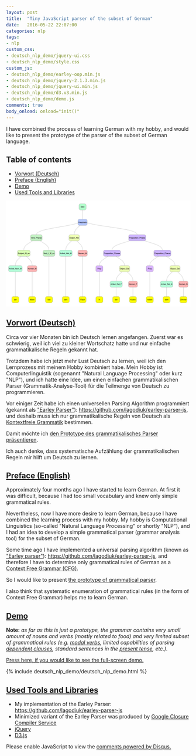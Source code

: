 ```yaml
---
layout: post
title:  "Tiny JavaScript parser of the subset of German"
date:   2016-05-22 22:07:00
categories: nlp
tags:
- nlp
custom_css:
- deutsch_nlp_demo/jquery-ui.css
- deutsch_nlp_demo/style.css
custom_js:
- deutsch_nlp_demo/earley-oop.min.js
- deutsch_nlp_demo/jquery-2.1.3.min.js
- deutsch_nlp_demo/jquery-ui.min.js
- deutsch_nlp_demo/d3.v3.min.js
- deutsch_nlp_demo/demo.js
comments: true
body_onload: onload="init()"
---
```


I have combined the process of learning German with my hobby, and would like to present the prototype of the parser of the subset of German language.

<!--more-->

## Table of contents
* [Vorwort (Deutsch)](#vorwort-deutsch)
* [Preface (English)](#preface-english)
* [Demo](#demo)
* [Used Tools and Libraries](#used-tools-and-libraries)

![Illustration to the problem](/images/deutsch_nlp_demo/tree.png)

## [Vorwort (Deutsch)](#vorwort-deutsch)
Circa vor vier Monaten bin ich Deutsch lernen angefangen. Zuerst war es schwierig, weil ich viel zu kleiner Wortschatz hatte und nur einfache grammatikalische Regeln gekannt hat.

Trotzdem habe ich jetzt mehr Lust Deutsch zu lernen, weil ich den Lernprozess mit meinem Hobby kombiniert habe. Mein Hobby ist Computerlinguistik (sogenannt "Natural Language Processing" oder kurz "NLP"), und ich hatte eine Idee, um einen einfachen grammatikalischen Parser (Grammatik-Analyse-Tool) für die Teilmenge von Deutsch zu programmieren.

Vor einiger Zeit habe ich einen universellen Parsing Algorithm programmiert (gekannt als ["Earley Parser"](https://de.wikipedia.org/wiki/Earley-Algorithmus)): https://github.com/lagodiuk/earley-parser-js, und deshalb muss ich nur grammatikalische Regeln von Deutsch als [Kontextfreie Grammatik](https://de.wikipedia.org/wiki/Kontextfreie_Grammatik) bestimmen.

Damit möchte ich [den Prototype des grammatikalisches Parser präsentieren](#demo).

Ich auch denke, dass systematische Aufzählung der grammatikalischen Regeln mir hilft um Deutsch zu lernen.

## [Preface (English)](#preface-english)
Approximately four months ago I have started to learn German. At first it was difficult, because I had too small vocabulary and knew only simple grammatical rules.

Nevertheless, now I have more desire to learn German, because I have combined the learning process with my hobby. My hobby is Computational Linguistics (so-called "Natural Language Processing" or shortly "NLP"), and I had an idea to develop a simple grammatical parser (grammar analysis tool) for the subset of German.

Some time ago I have implemented a universal parsing algorithm (known as ["Earley parser"](https://en.wikipedia.org/wiki/Earley_parser)): https://github.com/lagodiuk/earley-parser-js, and therefore I have to determine only grammatical rules of German as a [Context Free Grammar (CFG)](https://de.wikipedia.org/wiki/Kontextfreie_Grammatik).

So I would like to present [the prototype of grammatical parser](#demo).

I also think that systematic enumeration of grammatical rules (in the form of Context Free Grammar) helps me to learn German.

## [Demo](#demo)

**Note:** *as far as this is just a prototype, the grammar contains very small amount of nouns and verbs (mostly related to food) and very limited subset of grammatical rules (e.g. [modal verbs](https://de.wikipedia.org/wiki/Modalverb), limited capabilities of parsing [dependent clauses](https://de.wikipedia.org/wiki/Nebensatz), standard sentences in the [present tense](https://de.wikipedia.org/wiki/Pr%C3%A4sens), etc.).*

[Press here, if you would like to see the full-screen demo.](/nlp/deutsch.html)

{% include deutsch_nlp_demo/deutsch_nlp_demo.html %}

## [Used Tools and Libraries](#used-tools-and-libraries)
- My implementation of the Earley Parser: https://github.com/lagodiuk/earley-parser-js
- Minimized variant of the Earley Parser was produced by [Google Closure Compiler Service](https://closure-compiler.appspot.com/home)
- [jQuery](https://jquery.com/)
- [D3.js](https://d3js.org/)

<div id="disqus_thread"></div>
<script>

var disqus_config = function () {
this.page.url = "http://lagodiuk.github.io/nlp/2016/05/23/deutsch_nlp_demo";
this.page.identifier = "deutsch_nlp_demo";
};

(function() { // DON'T EDIT BELOW THIS LINE
var d = document, s = d.createElement('script');

s.src = '//lahodiuk.disqus.com/embed.js';

s.setAttribute('data-timestamp', +new Date());
(d.head || d.body).appendChild(s);
})();
</script>
<noscript>Please enable JavaScript to view the <a href="https://disqus.com/?ref_noscript" rel="nofollow">comments powered by Disqus.</a></noscript>
